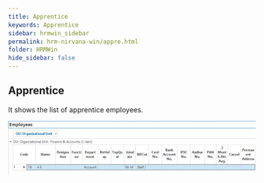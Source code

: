 ```yaml
---
title: Apprentice
keywords: Apprentice
sidebar: hrmwin_sidebar
permalink: hrm-nirvana-win/appre.html
folder: HRMWin   
hide_sidebar: false
---
```


## Apprentice

It shows the list of apprentice employees.

![](/images/apprentice.jpg)
